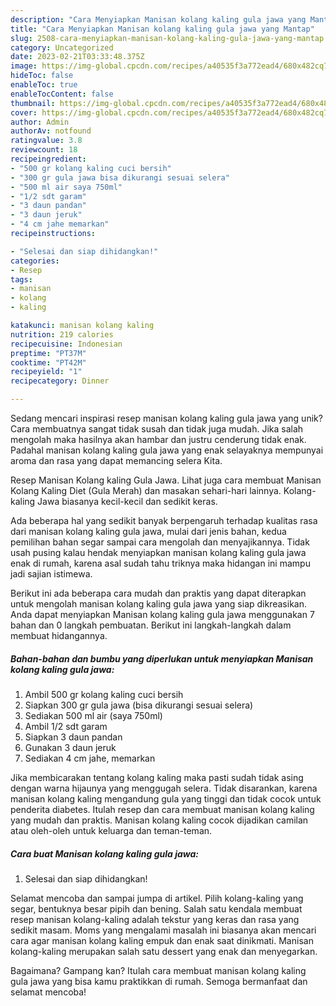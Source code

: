 ```yaml
---
description: "Cara Menyiapkan Manisan kolang kaling gula jawa yang Mantap"
title: "Cara Menyiapkan Manisan kolang kaling gula jawa yang Mantap"
slug: 2508-cara-menyiapkan-manisan-kolang-kaling-gula-jawa-yang-mantap
category: Uncategorized
date: 2023-02-21T03:33:48.375Z
image: https://img-global.cpcdn.com/recipes/a40535f3a772ead4/680x482cq70/manisan-kolang-kaling-gula-jawa-foto-resep-utama.jpg
hideToc: false
enableToc: true
enableTocContent: false
thumbnail: https://img-global.cpcdn.com/recipes/a40535f3a772ead4/680x482cq70/manisan-kolang-kaling-gula-jawa-foto-resep-utama.jpg
cover: https://img-global.cpcdn.com/recipes/a40535f3a772ead4/680x482cq70/manisan-kolang-kaling-gula-jawa-foto-resep-utama.jpg
author: Admin
authorAv: notfound
ratingvalue: 3.8
reviewcount: 18
recipeingredient:
- "500 gr kolang kaling cuci bersih"
- "300 gr gula jawa bisa dikurangi sesuai selera"
- "500 ml air saya 750ml"
- "1/2 sdt garam"
- "3 daun pandan"
- "3 daun jeruk"
- "4 cm jahe memarkan"
recipeinstructions:

- "Selesai dan siap dihidangkan!"
categories:
- Resep
tags:
- manisan
- kolang
- kaling

katakunci: manisan kolang kaling 
nutrition: 219 calories
recipecuisine: Indonesian
preptime: "PT37M"
cooktime: "PT42M"
recipeyield: "1"
recipecategory: Dinner

---
```





Sedang mencari inspirasi resep manisan kolang kaling gula jawa yang unik? Cara membuatnya sangat tidak susah dan tidak juga mudah. Jika salah mengolah maka hasilnya akan hambar dan justru cenderung tidak enak. Padahal manisan kolang kaling gula jawa yang enak selayaknya mempunyai aroma dan rasa yang dapat memancing selera Kita.





Resep Manisan Kolang kaling Gula Jawa. Lihat juga cara membuat Manisan Kolang Kaling Diet (Gula Merah) dan masakan sehari-hari lainnya. Kolang-kaling Jawa biasanya kecil-kecil dan sedikit keras.

Ada beberapa hal yang sedikit banyak berpengaruh terhadap kualitas rasa dari manisan kolang kaling gula jawa, mulai dari jenis bahan, kedua pemilihan bahan segar sampai cara mengolah dan menyajikannya. Tidak usah pusing kalau hendak menyiapkan manisan kolang kaling gula jawa enak di rumah, karena asal sudah tahu triknya maka hidangan ini mampu jadi sajian istimewa.






Berikut ini ada beberapa cara mudah dan praktis yang dapat diterapkan untuk mengolah manisan kolang kaling gula jawa yang siap dikreasikan. Anda dapat menyiapkan Manisan kolang kaling gula jawa menggunakan 7 bahan dan 0 langkah pembuatan. Berikut ini langkah-langkah dalam membuat hidangannya.

<!--inarticleads1-->

##### Bahan-bahan dan bumbu yang diperlukan untuk menyiapkan Manisan kolang kaling gula jawa:

1. Ambil 500 gr kolang kaling cuci bersih
1. Siapkan 300 gr gula jawa (bisa dikurangi sesuai selera)
1. Sediakan 500 ml air (saya 750ml)
1. Ambil 1/2 sdt garam
1. Siapkan 3 daun pandan
1. Gunakan 3 daun jeruk
1. Sediakan 4 cm jahe, memarkan


Jika membicarakan tentang kolang kaling maka pasti sudah tidak asing dengan warna hijaunya yang menggugah selera. Tidak disarankan, karena manisan kolang kaling mengandung gula yang tinggi dan tidak cocok untuk penderita diabetes. Itulah resep dan cara membuat manisan kolang kaling yang mudah dan praktis. Manisan kolang kaling cocok dijadikan camilan atau oleh-oleh untuk keluarga dan teman-teman. 

<!--inarticleads2-->

##### Cara buat Manisan kolang kaling gula jawa:


1. Selesai dan siap dihidangkan!

Selamat mencoba dan sampai jumpa di artikel. Pilih kolang-kaling yang segar, bentuknya besar pipih dan bening. Salah satu kendala membuat resep manisan kolang-kaling adalah tekstur yang keras dan rasa yang sedikit masam. Moms yang mengalami masalah ini biasanya akan mencari cara agar manisan kolang kaling empuk dan enak saat dinikmati. Manisan kolang-kaling merupakan salah satu dessert yang enak dan menyegarkan. 

Bagaimana? Gampang kan? Itulah cara membuat manisan kolang kaling gula jawa yang bisa kamu praktikkan di rumah. Semoga bermanfaat dan selamat mencoba!
